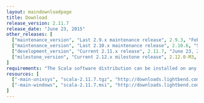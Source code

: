 ```yaml
---
layout: maindownloadpage
title: Download
release_version: 2.11.7
release_date: "June 23, 2015"
other_releases: [
  ["maintenance_version", "Last 2.9.x maintenance release", 2.9.3, "February 28, 2013"],
  ["maintenance_version", "Last 2.10.x maintenance release", 2.10.6, "September 18, 2015"],
  ["development_version", "Current 2.11.x release", 2.11.7, "June 23, 2015"],
  ["milestone_version", "Current 2.12.x milestone release", 2.12.0-M3, "October 6, 2015"]
]
requirements: "The Scala software distribution can be installed on any platform with a <a href='http://www.java.com/'>Java runtime</a>, version 1.6 or later."
resources: [
  ["-main-unixsys", "scala-2.11.7.tgz", "http://downloads.lightbend.com/scala/2.11.7/scala-2.11.7.tgz", "Mac OS X, Unix, Cygwin", "25.87M"],
  ["-main-windows", "scala-2.11.7.msi", "http://downloads.lightbend.com/scala/2.11.7/scala-2.11.7.msi", "Windows (msi installer)", "107.88M"]
]
---
```

